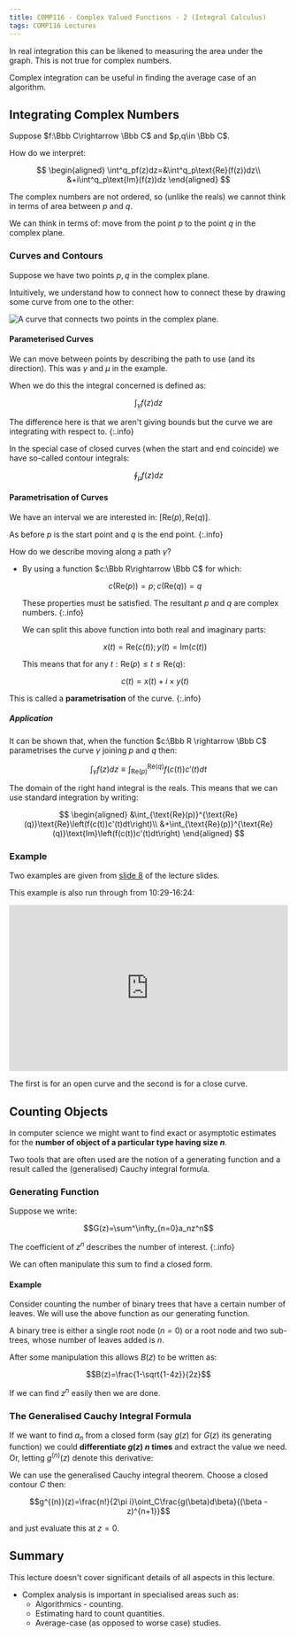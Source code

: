 ```yaml
---
title: COMP116 - Complex Valued Functions - 2 (Integral Calculus)
tags: COMP116 Lectures
---
```

In real integration this can be likened to measuring the area under the graph. This is not true for complex numbers.

Complex integration can be useful in finding the average case of an algorithm.

## Integrating Complex Numbers
Suppose $f:\Bbb C\rightarrow \Bbb C$ and $p,q\in \Bbb C$.

How do we interpret:

$$
\begin{aligned}
\int^q_pf(z)dz=&\int^q_p\text{Re}(f(z))dz\\
&+i\int^q_p\text{Im}(f(z))dz
\end{aligned}
$$

The complex numbers are not ordered, so (unlike the reals) we cannot think in terms of area between $p$ and $q$.

We can think in terms of: move from the point $p$ to the point $q$ in the complex plane.

### Curves and Contours
Suppose we have  two points $p,q$ in the complex plane.

Intuitively, we understand how to connect how to connect these by drawing some curve from one to the other:

![A curve that connects two points in the complex plane.]({{site.baseurl}}/assets/comp116/lectures/2021-03-04-3.png)

#### Parameterised Curves
We can move between points by describing the path to use (and its direction). This was $\gamma$ and $\mu$ in the example.

When we do this the integral concerned is defined as:

$$\int_\gamma f(z)dz$$

The difference here is that we aren't giving bounds but the curve we are integrating with respect to.
{:.info}

In the special case of closed curves (when the start and end coincide) we have so-called contour integrals:

$$\oint_\mu f(z)dz$$

#### Parametrisation of Curves
We have an interval we are interested in: $[\text{Re}(p),\text{Re}(q)]$.

As before $p$ is the start point and $q$ is the end point.
{:.info}

How do we describe moving along a path $\gamma$?

* By using a function $c:\Bbb R\rightarrow \Bbb C$ for which:
	
	$$c(\text{Re}(p))=p;c(\text{Re}(q))=q$$
	
	These properties must be satisfied. The resultant $p$ and $q$ are complex numbers.
	{:.info}
	
	We can split this above function into both real and imaginary parts:
	
	$$x(t) = \text{Re}(c(t));y(t)=\text{Im}(c(t))$$
	
	This means that for any $t:\text{Re}(p)\leq t\leq \text{Re}(q)$:
	
	$$c(t) = x(t)+i\times y(t)$$
	
This is called a **parametrisation** of the curve.
{:.info}

##### Application
It can be shown that, when the function $c:\Bbb R \rightarrow \Bbb C$ parametrises the curve $\gamma$ joining $p$ and $q$ then:

$$\int_\gamma f(z)dz\equiv\int_{\text{Re}(p)}^{\text{Re}(q)}f(c(t))c'(t)dt$$

The domain of the right hand integral is the reals. This means that we can use standard integration by writing:

$$
\begin{aligned}
&\int_{\text{Re}(p)}^{\text{Re}(q)}\text{Re}\left(f(c(t))c'(t)dt\right)\\
&+\int_{\text{Re}(p)}^{\text{Re}(q)}\text{Im}\left(f(c(t))c'(t)dt\right)
\end{aligned}
$$

### Example
Two examples are given from [slide 8]({{site.baseurl}}/assets/comp116/lectures/2021-03-04-3.pdf) of the lecture slides.

This example is also run through from 10:29-16:24:

<iframe width="100%" height="300" src="https://www.youtube.com/embed/mhwHQ5oiVHM?start=629" frameborder="0" allow="accelerometer; autoplay; clipboard-write; encrypted-media; gyroscope; picture-in-picture" allowfullscreen></iframe>

The first is for an open curve and the second is for a close curve.

## Counting Objects
In computer science we might want to find exact or asymptotic estimates for the **number of object of a particular type having size $n$**.

Two tools that are often used are the notion of a generating function and a result called the (generalised) Cauchy integral formula.

### Generating Function
Suppose we write:

$$G(z)=\sum^\infty_{n=0}a_nz^n$$

The coefficient of $z^n$ describes the number of interest.
{:.info}

We can often manipulate this sum to find a closed form.

#### Example
Consider counting the number of binary trees that have a certain number of leaves. We will use the above function as our generating function.

A binary tree is either a single root node ($n=0$) or a root node and two sub-trees, whose number of leaves added is $n$.

After some manipulation this allows $B(z)$ to be written as:

$$B(z)=\frac{1-\sqrt{1-4z}}{2z}$$

If we can find $z^n$ easily then we are done.

### The Generalised Cauchy Integral Formula
If we want to find $a_n$ from a closed form (say $g(z)$ for $G(z)$ its generating function) we could **differentiate $g(z)$ $n$ times** and extract the value we need. Or, letting $g^{(n)}(z)$ denote this derivative:

We can use the generalised Cauchy integral theorem. Choose a closed contour $C$ then:

$$g^{(n)}(z)=\frac{n!}{2\pi i}\oint_C\frac{g(\beta)d\beta}{(\beta - z)^{n+1}}$$

and just evaluate this at $z=0$.

## Summary
This lecture doesn't cover significant details of all aspects in this lecture.

* Complex analysis is important in specialised areas such as:
	* Algorithmics - counting.
	* Estimating hard to count quantities.
	* Average-case (as opposed to worse case) studies.
